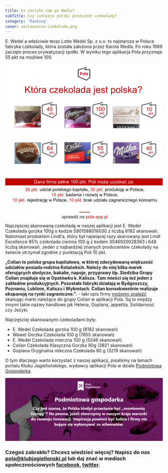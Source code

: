 ```yaml
---
title: Co zostało nam po Wedlu?
subTitle: Czy istnieje polski producent czekolady?
category: 'Ranking'
cover: zestawienie-czekolada.png
---
```


E. Wedel a właściwie teraz Lotte Wedel Sp. z o.o. to najstarsza w Polsce fabryka czekolady, która została założona przez Karola Wedla. Po roku 1989 zaczęto proces prywatyzacji spółki. W wyniku tego aplikacja Pola przyznaje 55 pkt na możliwe 100.

![](zestawienie-czekolada.png) Najczęściej skanowaną czekoladą w naszej aplikacji jest E. Wedel Czekolada gorzka 100g o kodzie 5901588016030 z liczbą 8182 skanowań. Natomiast produktem Lindt’a, który był najwięcej razy skanowany jest Lindt Excellence 85% czekolada ciemna 100 g z kodem 3046920028363 i 648 liczbą skanowań. Jeden z najbardziej znanych producentów czekolady na świecie otrzymał zgodnie z punktacją Poli 10 pkt.

**„Colian to polska grupa kapitałowa, w której zdecydowaną większość udziałów posiada rodzina Kolańskich. Należy do niej kilka marek oferujących słodycze, bakalie, napoje, przyprawy itp. Siedziba Grupy Colian znajduje się w Opatówku k. Kalisza. Tam mieści się też jeden z zakładów produkcyjnych. Pozostałe fabryki działają w Bydgoszczy, Poznaniu, Lublinie, Kaliszu i Wykrotach. Colian konsekwentnie realizuje ekspansję na rynki zagraniczne.”.** - taki opis firmy [możemy znaleźć](https://www.pola-app.pl/) skanując marki należące do grupy Colian w aplikacji Pola. Są to między innymi takie nazwy handlowe jak Helena, Goplana, appetita, Solidarnosć czy Jeżyki.

Najczęściej skanowanymi czekoladami były:

- E. Wedel Czekolada gorzka 100 g (8182 skanowań)
- Wawel Gorzka Czekolada 100 g (7655 skanowań)
- E. Wedel Czekolada mleczna 100 g (5246 skanowań)
- Colian Czekolada Klasyczna Gorzka 90g (3821 skanowań)
- Goplana Oryginalna mleczna Czekolada 90 g (3219 skanowań)

O tym dlaczego warto korzystać z naszej aplikacji, pisaliśmy na łamach portalu Klubu Jagiellońskiego, wydawcy aplikacji Pola w dziale [Podmiotowa Gospodarka](https://klubjagiellonski.pl/2021/11/23/10-milionow-patriotycznych-wyborow-konsumenckich-ranking-100-najczesciej-skanowanych-firm-w-aplikacji-pola/).

![](PG.png)

### Czegoś zabrakło? Chcesz wiedzieć więcej? Napisz do nas **pola@klubjagiellonski.pl** lub daj znać w mediach społecznościowych [facebook](https://www.facebook.com/app.pola), [twitter](https://twitter.com/pola_app).
